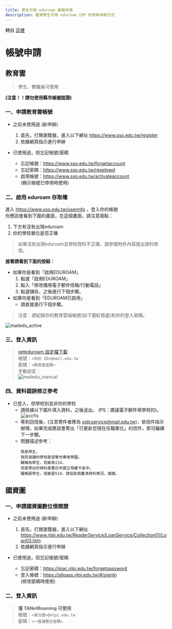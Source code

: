 ```yaml
---
title: 學生可用 eduroam 帳號申請
description: 臺灣學生可用 eduroam IdP 列表與申辦方式
---
```

轉自 [這裡](https://neko70.net/eduroam_1/)
# 帳號申請
## 教育雲

> 學生、教職員可使用<br>

**(注意！！請勿使用縣市帳號認證)**<br>
### 一、申請教育雲帳號
- 之前未使用過 (新申辦)
  
  1. 首先，打開瀏覽器，進入以下網址 <https://www.sso.edu.tw/register>
  2. 依據網頁指示進行申辦

- 已使用過，但忘記帳號/密碼
  - 忘記帳號：<https://www.sso.edu.tw/forgetaccount><br>
  - 忘記密碼：<https://www.sso.edu.tw/resetpwd><br>
  - 啟用帳號：<https://www.sso.edu.tw/activateaccount><br>
    (顯示帳號已停用時使用)<br>

### 二、啟用 eduroam 存取權
進入 <https://www.sso.edu.tw/userinfo> ，登入你的帳號<br>
你應該會看到下圖的畫面，在這個畫面，請注意兩點：<br>

1. 下方有沒有出現eduroam
2. 你的學校單位是否正確
   
> 如果沒有出現eduroam且學校資料不正確，請參閱附件內容提出資料修改。<br>

**接著請看到下面的按鈕：**

- 如果你是看到「啟用EDUROAM」
  1. 點選「啟用EDUROAM」
  2. 點入「修改備用電子郵件信箱/行動電話」
  3. 點選儲存，之後進行下個步驟。
- 如果你是看到「EDUROAM已啟用」
  - 請直接進行下個步驟。

> 注意：請紀錄你的教育雲端帳號(如下圖紅框處)和你的登入密碼。

![mailedu_active](idplist/mailedu_active.jpg)<br>

### 三、登入資訊
> [geteduroam 設定檔下載](https://download.isli.me/api/raw?path=/eduroam-eap-generic-TWEdu-tested.eap-config)<br>
> 帳號：`<你的 ID>@mail.edu.tw`<br>
> 密碼：`<教育雲密碼>`<br>
> 手動設定：<br>
> ![mailedu_manual](idplist/mailedu_manual.png)

### 四、資料錯誤修正參考
- 已登入，但學校別並非你的學校
  - 請依據以下圖片填入資料，之後送出。 (PS：建議電子郵件填學校的)。<br>
    ![accfix](idplist/accfix.png)<br>
  - 等到回信後，(注意寄件者應為 oidcservice@mail.edu.tw)，依信件指示辦理，如果完成應該會寄出「已更新您現在任職單位」的信件，即可繼續下一步驟。
  - 問題描述參考：
    ```
    我是學生，
    我所就讀的學校是音擊市奏坂學園。
    職稱為學生，班級為114，
    但是帶出的資料是春日市國立母雞卡高中。
    職稱是學生，班級是514，請協助我釐清資料情況，謝謝。
    ```
## 國資圖
### 一、申請國資圖數位借閱證
- 之前未使用過 (新申辦)
  
  1. 首先，打開瀏覽器，進入以下網址 <https://www.nlpi.edu.tw/ReaderService/LoanService/Collection01/Loan03.htm>
  2. 依據網頁指示進行申辦

- 已使用過，但忘記帳號/密碼
  - 忘記密碼：<https://ipac.nlpi.edu.tw/forgetpassword><br>
  - 登入帳號：<https://allpass.nlpi.edu.tw/#/signIn><br>
    (修改密碼時使用)<br>

### 二、登入資訊
> **僅 TANetRoaming 可使用**<br>
> 帳號：`<身分證>@nlpi.edu.tw`<br>
> 密碼：`<一證通整合密碼>`
<br>